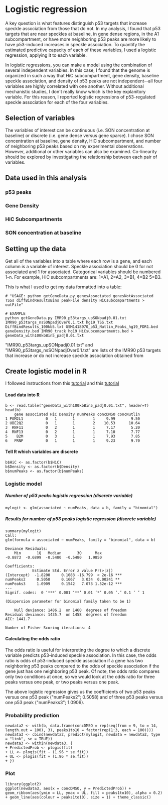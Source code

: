 # Logistic regression
A key question is what features distinguish p53 targets that increase speckle association from those that do not. In my analysis, I found that p53 targets that are near speckles at baseline, in gene dense regions, in the A1 subcompartment, or have more neighboring p53 peaks are more likely to have p53-induced increases in speckle association. To quantify the estimated predictive capacity of each of these variables, I used a logistic regression, applying it to each variable. 
  
In logistic regressions, you can make a model using the combination of several independent variables. In this case, I found that the genome is organized in such a way that HiC subcompartment, gene density, baseline speckle association, and density of p53 peaks are not independent--all four variables are highly correlated with one another. Without additional mechanistic studies, I don't really know which is the key explanitory variable. For this reason, I reported logistic regressions of p53-regulated speckle association for each of the four variables.

## Selection of variables
The variables of interest can be continuous (i.e. SON concentration at baseline) or discrete (i.e. gene dense versus gene sparse). I chose SON concentration at baseline, gene density, HiC subcompartment, and number of neighboring p53 peaks based on my experimental observations. However, additional or other variables can also be examined. Co-linearity should be explored by investigating the relationship between each pair of variables.

## Data used in this analysis
### p53 peaks
### Gene Density
### HiC Subcompartments
### SON concentration at baseline

## Setting up the data
Get all of the variables into a table where each row is a gene, and each column is a variable of interest. Speckle association should be 0 for not associated and 1 for associated. Categorical variables should be numbered 1-n. For example, HiC subcompartments are: 1=A1, 2=A2, 3=B1, 4=B2 5=B3.  

This is what I used to get my data formatted into a table:
```
# "USAGE: python getGeneData.py genesAssociated genesNotAssociated TSSs diffBindResultsBins peakFile density HiCsubcompartments > outFile"

# EXAMPLE
python getGeneData.py IMR90_p53targs_upSONpadj0.01.txt IMR90_p53targs_nsSONpadjOver0.1.txt hg19_TSS.txt DiffBindResults_100kb5.txt GSM1418970_p53_Nutlin_Peaks_hg19_FDR1.bed geneDensity.bed IMR90_track_hg19_HiCsubcompartments.bed > geneData_with100kbBin5_padj0.01.txt
```
"IMR90_p53targs_upSONpadj0.01.txt" and "IMR90_p53targs_nsSONpadjOver0.1.txt" are lists of the IMR90 p53 targets that increase or do not increase speckle association obtained from 

## Create logistic model in R
I followed instructions from this [tutorial](https://stats.idre.ucla.edu/r/dae/logit-regression/) and this [tutorial](https://stats.idre.ucla.edu/r/dae/logit-regression/)
#### Load data into R
```
b <- read.table("geneData_with100kbBin5_padj0.01.txt", header=T)
head(b)
    gene associated HiC Density numPeaks concDMSO concNutlin
1 PGM2L1          0   1       1        1     9.99       9.50
2 UBE2Q2          0   1       1        2    10.53      10.64
3  RNF11          0   2       1        1     7.17       5.20
4  RNF13          0   2       1        1     7.10       7.77
5    B2M          0   3       1        1     7.93       7.85
6   PRNP          0   1       1        1     9.23       9.70
```
#### Tell R which variables are discrete
```
b$HiC <- as.factor(b$HiC)
b$Density <- as.factor(b$Density)
b$numPeaks <- as.factor(b$numPeaks)
```

### Logistic model
##### Number of p53 peaks logistic regression (discrete variable)
```
mylogit <- glm(associated ~ numPeaks, data = b, family = "binomial")
```
##### Results for number of p53 peaks logistic regression (discrete variable)
```
summary(mylogit)
Call:
glm(formula = associated ~ numPeaks, family = "binomial", data = b)

Deviance Residuals: 
    Min       1Q   Median       3Q      Max  
-0.8873  -0.6899  -0.5480  -0.5480   1.9850  

Coefficients:
            Estimate Std. Error z value Pr(>|z|)    
(Intercept)  -1.8200     0.1083 -16.799  < 2e-16 ***
numPeaks2     0.5058     0.1667   3.034  0.00241 ** 
numPeaks3     1.0909     0.1542   7.073 1.52e-12 ***
---
Signif. codes:  0 ‘***’ 0.001 ‘**’ 0.01 ‘*’ 0.05 ‘.’ 0.1 ‘ ’ 1

(Dispersion parameter for binomial family taken to be 1)

    Null deviance: 1486.2  on 1460  degrees of freedom
Residual deviance: 1435.7  on 1458  degrees of freedom
AIC: 1441.7

Number of Fisher Scoring iterations: 4
```

#### Calculating the odds ratio 
The odds ratio is useful for interpreting the degree to which a discrete variable predicts p53-induced speckle association. In this case, the odds ratio is odds of p53-induced speckle association if a gene has two neighboring p53 peaks compared to the odds of speckle association if the gene just has one neighboring p53 peak. Of note, the odds ratio compares only two conditions at once, so we would look at the odds ratio for three peaks versus one peak, or two peaks versus one peak.  
  
The above logistic regression gives us the coefficients of two p53 peaks versus one p53 peak ("numPeaks2"; 0.5058) and of three p53 peaks versus one p53 peak ("numPeaks3"; 1.0909). 


### Probability prediction
```
newdata2 <- with(b, data.frame(concDMSO = rep(seq(from = 9, to = 14, length.out = 100), 3), peaks1to10 = factor(rep(1:3, each = 100))))
newdata3 <- cbind(newdata2, predict(mylogit, newdata = newdata2, type = "link", se = TRUE))
newdata3 <- within(newdata3, {
+ PredictedProb <- plogis(fit)
+ LL <- plogis(fit - (1.96 * se.fit))
+ UL <- plogis(fit + (1.96 * se.fit))
+ })
```
### Plot
```
library(ggplot2)
ggplot(newdata3, aes(x = concDMSO, y = PredictedProb)) + geom_ribbon(aes(ymin = LL, ymax = UL, fill = peaks1to10), alpha = 0.2) + geom_line(aes(colour = peaks1to10), size = 1) + theme_classic()
```
